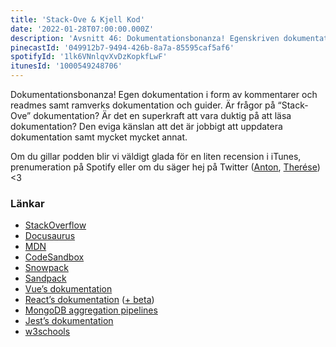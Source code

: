 ```yaml
---
title: 'Stack-Ove & Kjell Kod'
date: '2022-01-28T07:00:00.000Z'
description: 'Avsnitt 46: Dokumentationsbonanza! Egenskriven dokumentation, ramverks dokumentation, Stack-Ove och mycket mer.'
pinecastId: '049912b7-9494-426b-8a7a-85595caf5af6'
spotifyId: '1lk6VNnlqvXvDzKopkfLwF'
itunesId: '1000549248706'
---
```


Dokumentationsbonanza! Egen dokumentation i form av kommentarer och readmes samt ramverks dokumentation och guider. Är frågor på “Stack-Ove” dokumentation? Är det en superkraft att vara duktig på att läsa dokumentation? Den eviga känslan att det är jobbigt att uppdatera dokumentation samt mycket mycket annat.

Om du gillar podden blir vi väldigt glada för en liten recension i iTunes, prenumeration på Spotify eller om du säger hej på Twitter ([Anton](https://twitter.com/Awnton), [Therése](https://twitter.com/tkomstadius)) <3

### Länkar

- [StackOverflow](https://stackoverflow.com)
- [Docusaurus](https://docusaurus.io)
- [MDN](https://developer.mozilla.org/en-US/)
- [CodeSandbox](https://codesandbox.io)
- [Snowpack](https://www.snowpack.dev)
- [Sandpack](https://sandpack.codesandbox.io)
- [Vue’s dokumentation](https://v3.vuejs.org/guide/introduction.html)
- [React’s dokumentation](https://reactjs.org/docs/getting-started.html) ([+ beta](https://beta.reactjs.org))
- [MongoDB aggregation pipelines](https://docs.mongodb.com/manual/core/aggregation-pipeline/)
- [Jest’s dokumentation](https://jestjs.io/docs/getting-started)
- [w3schools](https://www.w3schools.com)

